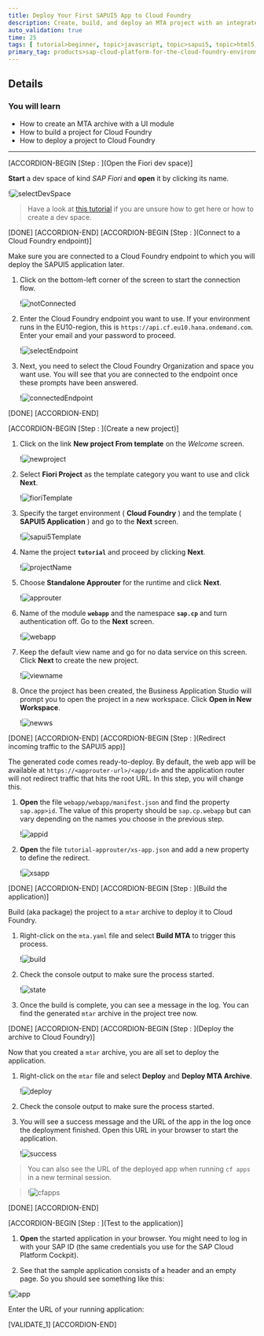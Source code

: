 ```yaml
---
title: Deploy Your First SAPUI5 App to Cloud Foundry
description: Create, build, and deploy an MTA project with an integrated SAPUI5 module.
auto_validation: true
time: 25
tags: [ tutorial>beginner, topic>javascript, topic>sapui5, topic>html5, products>sap-cloud-platform, products>sap-business-application-studio]
primary_tag: products>sap-cloud-platform-for-the-cloud-foundry-environment
---
```


## Details
### You will learn
  - How to create an MTA archive with a UI module
  - How to build a project for Cloud Foundry
  - How to deploy a project to Cloud Foundry

---

[ACCORDION-BEGIN [Step : ](Open the Fiori dev space)]


**Start** a dev space of kind *SAP Fiori* and **open** it by clicking its name.

!![selectDevSpace](./selectDevSpace.png)

> Have a look at [this tutorial](appstudio-devspace-fiori-create) if you are unsure how to get here or how to create a dev space.



[DONE]
[ACCORDION-END]
[ACCORDION-BEGIN [Step : ](Connect to a Cloud Foundry endpoint)]

Make sure you are connected to a Cloud Foundry endpoint to which you will deploy the SAPUI5 application later.

1. Click on the bottom-left corner of the screen to start the connection flow.

    !![notConnected](./notConnected.png)

2. Enter the Cloud Foundry endpoint you want to use. If your environment runs in the EU10-region, this is `https://api.cf.eu10.hana.ondemand.com`. Enter your email and your password to proceed.

    !![selectEndpoint](./selectEndpoint.png)

3. Next, you need to select the Cloud Foundry Organization and space you want use. You will see that you are connected to the endpoint once these prompts have been answered.

    !![connectedEndpoint](./connectedEndpoint.png)


[DONE]
[ACCORDION-END]

[ACCORDION-BEGIN [Step : ](Create a new project)]
1. Click on the link **New project From template** on the *Welcome* screen.

    !![newproject](./newproject.png)

2. Select **Fiori Project** as the template category you want to use and click **Next**.

    !![fioriTemplate](./fioriTemplate.png)

3. Specify the target environment ( **Cloud Foundry** ) and the template ( **SAPUI5 Application** ) and go to the **Next** screen.

    !![sapui5Template](./sapui5Template.png)

4. Name the project **`tutorial`** and proceed by clicking **Next**.

    !![projectName](./projectName.png)

4. Choose **Standalone Approuter** for the runtime and click **Next**.

    !![approuter](./approuter.png)

4.  Name of the module  **`webapp`** and the namespace **`sap.cp`** and turn authentication off. Go to the **Next** screen.

    !![webapp](./webapp.png)

4. Keep the default view name and go for no data service on this screen. Click **Next** to create the new project.

    !![viewname](./viewname.png)


4. Once the project has been created, the Business Application Studio will prompt you to open the project in a new workspace. Click **Open in New Workspace**.


    !![newws](./newws.png)




[DONE]
[ACCORDION-END]
[ACCORDION-BEGIN [Step : ](Redirect incoming traffic to the SAPUI5 app)]


The generated code comes ready-to-deploy. By default, the web app will be available at `https://<approuter-url>/<app/id>` and the application router will not redirect traffic that hits the root URL. In this step, you will change this.

1. **Open** the file `webapp/webapp/manifest.json` and find the property `sap.app>id`. The value of this property should be `sap.cp.webapp` but can vary depending on the names you choose in the previous step.

    !![appid](./appid.png)

2. **Open** the file `tutorial-approuter/xs-app.json` and add a new property to define the redirect.

    !![xsapp](./xsapp.png)


[DONE]
[ACCORDION-END]
[ACCORDION-BEGIN [Step : ](Build the application)]

Build (aka package) the project to a `mtar` archive to deploy it to Cloud Foundry.  

1. Right-click on the `mta.yaml` file and select **Build MTA** to trigger this process.

    !![build](./build.png)

2. Check the console output to make sure the process started.

    !![state](./buildstate.png)

3. Once the build is complete, you can see a message in the log. You can find the generated `mtar` archive in the project tree now.



[DONE]
[ACCORDION-END]
[ACCORDION-BEGIN [Step : ](Deploy the archive to Cloud Foundry)]

Now that you created a `mtar` archive, you are all set to deploy the application.

1. Right-click on the `mtar` file and select **Deploy** and **Deploy MTA Archive**.

    !![deploy](./deploy.png)

2. Check the console output to make sure the process started.

3. You will see a success message and the URL of the app in the log once the deployment finished. Open this URL in your browser to start the application.

    !![success](./deploysuccess.png)

> You can also see the URL of the deployed app when running `cf apps` in a new terminal session.

> !![cfapps](./cfapps.png)

[DONE]
[ACCORDION-END]

[ACCORDION-BEGIN [Step : ](Test to the application)]

1. **Open** the started application in your browser. You might need to log in with your SAP ID (the same credentials you use for the SAP Cloud Platform Cockpit).


2. See that the sample application consists of a header and an empty page. So you should see something like this:

!![app](./app.png)


Enter the URL of your running application:

[VALIDATE_1]
[ACCORDION-END]
